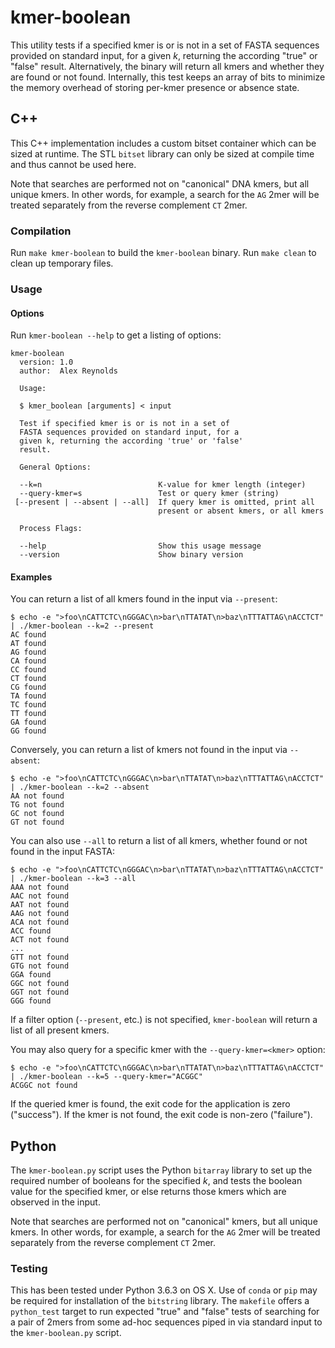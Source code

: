 # kmer-boolean

This utility tests if a specified kmer is or is not in a set of FASTA sequences provided on standard input, for a given *k*, returning the according "true" or "false" result. Alternatively, the binary will return all kmers and whether they are found or not found. Internally, this test keeps an array of bits to minimize the memory overhead of storing per-kmer presence or absence state.

## C++

This C++ implementation includes a custom bitset container which can be sized at runtime. The STL `bitset` library can only be sized at compile time and thus cannot be used here.

Note that searches are performed not on "canonical" DNA kmers, but all unique kmers. In other words, for example, a search for the `AG` 2mer will be treated separately from the reverse complement `CT` 2mer.

### Compilation

Run `make kmer-boolean` to build the `kmer-boolean` binary. Run `make clean` to clean up temporary files.

### Usage

#### Options

Run `kmer-boolean --help` to get a listing of options:

```
kmer-boolean
  version: 1.0
  author:  Alex Reynolds

  Usage:

  $ kmer_boolean [arguments] < input

  Test if specified kmer is or is not in a set of
  FASTA sequences provided on standard input, for a
  given k, returning the according 'true' or 'false'
  result.

  General Options:

  --k=n                          K-value for kmer length (integer)
  --query-kmer=s                 Test or query kmer (string)
 [--present | --absent | --all]  If query kmer is omitted, print all
                                 present or absent kmers, or all kmers

  Process Flags:

  --help                         Show this usage message
  --version                      Show binary version

```

#### Examples

You can return a list of all kmers found in the input via `--present`:

```
$ echo -e ">foo\nCATTCTC\nGGGAC\n>bar\nTTATAT\n>baz\nTTTATTAG\nACCTCT" | ./kmer-boolean --k=2 --present
AC found
AT found
AG found
CA found
CC found
CT found
CG found
TA found
TC found
TT found
GA found
GG found
```

Conversely, you can return a list of kmers not found in the input via `--absent`:

```
$ echo -e ">foo\nCATTCTC\nGGGAC\n>bar\nTTATAT\n>baz\nTTTATTAG\nACCTCT" | ./kmer-boolean --k=2 --absent
AA not found
TG not found
GC not found
GT not found
```

You can also use `--all` to return a list of all kmers, whether found or not found in the input FASTA:

```
$ echo -e ">foo\nCATTCTC\nGGGAC\n>bar\nTTATAT\n>baz\nTTTATTAG\nACCTCT" | ./kmer-boolean --k=3 --all
AAA not found
AAC not found
AAT not found
AAG not found
ACA not found
ACC found
ACT not found
...
GTT not found
GTG not found
GGA found
GGC not found
GGT not found
GGG found
```

If a filter option (`--present`, etc.) is not specified, `kmer-boolean` will return a list of all present kmers.

You may also query for a specific kmer with the `--query-kmer=<kmer>` option:

```
$ echo -e ">foo\nCATTCTC\nGGGAC\n>bar\nTTATAT\n>baz\nTTTATTAG\nACCTCT" | ./kmer-boolean --k=5 --query-kmer="ACGGC"
ACGGC not found
```

If the queried kmer is found, the exit code for the application is zero ("success"). If the kmer is not found, the exit code is non-zero ("failure").

## Python

The `kmer-boolean.py` script uses the Python `bitarray` library to set up the required number of booleans for the specified *k*, and tests the boolean value for the specified kmer, or else returns those kmers which are observed in the input.

Note that searches are performed not on "canonical" kmers, but all unique kmers. In other words, for example, a search for the `AG` 2mer will be treated separately from the reverse complement `CT` 2mer.

### Testing

This has been tested under Python 3.6.3 on OS X. Use of `conda` or `pip` may be required for installation of the `bitstring` library. 
The `makefile` offers a `python_test` target to run expected "true" and "false" tests of searching for a pair of 2mers from some ad-hoc sequences piped in via standard input to the `kmer-boolean.py` script.
